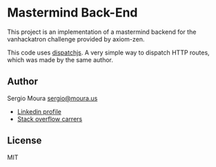 Mastermind Back-End
=================

This project is an implementation of a mastermind backend for the vanhackatron challenge provided by axiom-zen.

This code uses [dispatchjs](https://github.com/lsmoura/dispatchjs.git). A very simple way to dispatch HTTP routes, which was made by the same author.

Author
-----
Sergio Moura <sergio@moura.us>

* [Linkedin profile](https://linkedin.com/in/luissergiomoura)
* [Stack overflow carrers](http://careers.stackoverflow.com/lsmoura)

License
-------

MIT